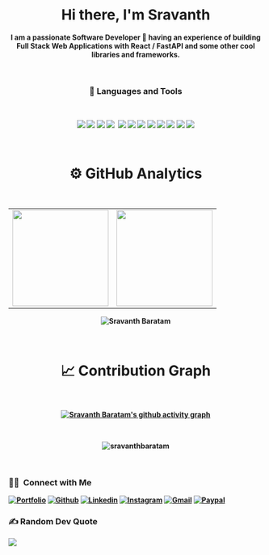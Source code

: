 <p>
  <h1 align="center"><b>Hi there, I'm Sravanth</h1>
</p>

<p align="center">I am a passionate Software Developer 🚀 having an experience of building Full Stack Web Applications with React / FastAPI and some other cool libraries and frameworks.</p>

<br />

<h3 align="center"> 💼 Languages and Tools</h3>

<br />

<p align="center">
<img src="https://img.shields.io/badge/-javascript-F7DF1E?&style=for-the-badge&logo=javascript&logoColor=black" />
<img src="https://img.shields.io/badge/HTML5-E34F26?style=for-the-badge&logo=html5&logoColor=white" />
<img src="https://img.shields.io/badge/-TypeScript-007ACC?&style=for-the-badge&logo=TypeScript&logoColor=white" />
<img src="https://img.shields.io/badge/-ReactJS-grey?&style=for-the-badge&logo=react&logoColor=61DAFB" />
<img scr="https://img.shields.io/badge/Next-black?style=for-the-badge&logo=next.js&logoColor=white" />
<img src="https://img.shields.io/badge/Sass-CC6699?style=for-the-badge&logo=sass&logoColor=white" />
<img src="https://img.shields.io/badge/-css3-1572B6?&style=for-the-badge&logo=css3&logoColor=white" />
<img src="https://img.shields.io/badge/-VSCode-007ACC?&style=for-the-badge&logo=visual-studio-code&logoColor=white" />
<img src="https://img.shields.io/badge/-Git-F05032?&style=for-the-badge&logo=git&logoColor=white" /> 
<img src="https://img.shields.io/badge/github-%23121011.svg?style=for-the-badge&logo=github&logoColor=white" />
<img src="https://img.shields.io/badge/-nodejs-090c15?style=for-the-badge&logo=node.js" />
<img src="https://img.shields.io/badge/-mongodb-001e2b?style=for-the-badge&logo=MongoDB" />
<img src="https://img.shields.io/badge/figma-%23F24E1E.svg?style=for-the-badge&logo=figma&logoColor=white" />
</p>

<br />

<div align="center">
  
# ⚙️ GitHub Analytics
<br />
<table>
  <tr>
    <td>
      <img height="190" src="https://github-readme-stats.vercel.app/api?username=sravanthbaratam&show_icons=true&theme=dark" />
    </td>
    <td>
      <img height="190" src="https://github-readme-stats.vercel.app/api/top-langs/?username=sravanthbaratam&layout=compact&theme=dark" />
    </td>
  </tr>
</table>

<div align="center">
<p><img align="center" src="https://github-readme-streak-stats.herokuapp.com/?user=sravanthbaratam&layout=compact&theme=dark" alt="Sravanth Baratam"/></p>
</div>

<br />

# 📈 Contribution Graph

 <br />

<!--  [![Sravanth Baratam's GitHub activity graph](https://activity-graph.herokuapp.com/graph?username=sravanthbaratam&&theme=xcode)](https://github.com/sravanthbaratam) -->

[![Sravanth Baratam's github activity graph](https://github-readme-activity-graph.cyclic.app/graph?username=sravanthbaratam&bg_color=0d1117&color=616090&line=3b3b3b&point=3e3c3c&area=true&hide_border=true)](https://github.com/sravanthbaratam)

 </div>
<br/>
 <p align="center"><img src="https://komarev.com/ghpvc/?username=sravanthbaratam" alt="sravanthbaratam" /></p>

<br/>
 <h3> 🤝🏻 &nbsp;Connect with Me </h3>

<!-- <p align="center"> -->
[![Portfolio](https://img.shields.io/badge/Website-black?style=flat-square&logo=google-chrome)](https://sravanthbaratam.github.io/developerFolio/)
  [![Github](https://img.shields.io/badge/-Github-000?style=flat&logo=Github&logoColor=white)](https://github.com/sravanthbaratam/)
[![Linkedin](https://img.shields.io/badge/-LinkedIn-blue?style=flat&logo=Linkedin&logoColor=white)](https://www.linkedin.com/in/sravanth-baratam/)
[![Instagram](https://img.shields.io/badge/-Instagram-c13584?style=flat&labelColor=c13584&logo=instagram&logoColor=white)](https://www.instagram.com/sravanth_baratam/)
[![Gmail](https://img.shields.io/badge/-Gmail-c14438?style=flat&logo=Gmail&logoColor=white)](mailto:sravanthbaratam@gmail.com)
[![Paypal](https://img.shields.io/badge/-Paypal-c14438?style=flat&logo=Paypal&logoColor=Green)](https://www.paypal.me/SBaratam?locale.x=en_GB)
<!-- </p> -->

### ✍️ Random Dev Quote
![](https://quotes-github-readme.vercel.app/api?type=horizontal&theme=tokyonight)
